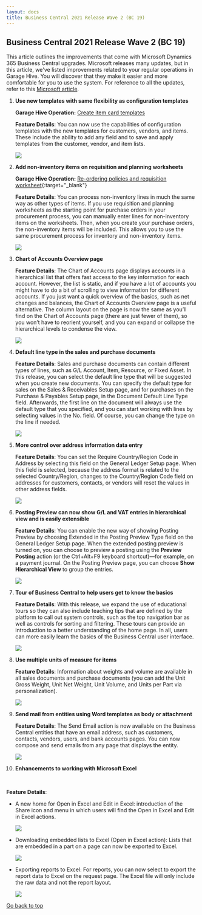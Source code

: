 ```yaml
---
layout: docs
title: Business Central 2021 Release Wave 2 (BC 19)
---
```


<a name="top"></a>

## Business Central 2021 Release Wave 2 (BC 19)
This article outlines the improvements that come with Microsoft Dynamics 365 Business Central upgrades. Microsoft releases many updates, but in this article, we've listed improvements related to your regular operations in Garage Hive. You will discover that they make it easier and more comfortable for you to use the system. For reference to all the updates, refer to this [Microsoft article](https://learn.microsoft.com/en-us/dynamics365-release-plan/2021wave2/smb/dynamics365-business-central/planned-features).

1. **Use new templates with same flexibility as configuration templates**
   
   **Garage Hive Operation:** [Create item card templates](create-item-templates.html)
   <br>

   **Feature Details**: You can now use the capabilities of configuration templates with the new templates for customers, vendors, and items. These include the ability to add any field and to save and apply templates from the customer, vendor, and item lists.

      ![](media/garagehive-new-templates.png)

2. **Add non-inventory items on requisition and planning worksheets**
   
   **Garage Hive Operation:** [Re-ordering policies and requisition worksheet](garagehive-requisition-worksheet.html){:target="_blank"}
   <br>

   **Feature Details**: You can process non-inventory lines in much the same way as other types of items. If you use requisition and planning worksheets as the starting point for purchase orders in your procurement process, you can manually enter lines for non-inventory items on the worksheets. Then, when you create your purchase orders, the non-inventory items will be included. This allows you to use the same procurement process for inventory and non-inventory items.

      ![](media/garagehive-add-non-inventory-items-on-requisition.png)

3. **Chart of Accounts Overview page**
   <br>

   **Feature Details**: The Chart of Accounts page displays accounts in a hierarchical list that offers fast access to the key information for each account. However, the list is static, and if you have a lot of accounts you might have to do a bit of scrolling to view information for different accounts. If you just want a quick overview of the basics, such as net changes and balances, the Chart of Accounts Overview page is a useful alternative. The column layout on the page is now the same as you’ll find on the Chart of Accounts page (there are just fewer of them), so you won’t have to reorient yourself, and you can expand or collapse the hierarchical levels to condense the view.

      ![](media/garagehive-chart-of-accounts-overview-page.png)
      
4. **Default line type in the sales and purchase documents**
   <br>

   **Feature Details**: Sales and purchase documents can contain different types of lines, such as G/L Account, Item, Resource, or Fixed Asset. In this release, you can select the default line type that will be suggested when you create new documents. You can specify the default type for sales on the Sales & Receivables Setup page, and for purchases on the Purchase & Payables Setup page, in the Document Default Line Type field. Afterwards, the first line on the document will always use the default type that you specified, and you can start working with lines by selecting values in the No. field. Of course, you can change the type on the line if needed.

      ![](media/garagehive-default-line-type.png)

5. **More control over address information data entry**
   <br>

   **Feature Details**: You can set the Require Country/Region Code in Address by selecting this field on the General Ledger Setup page. When this field is selected, because the address format is related to the selected Country/Region, changes to the Country/Region Code field on addresses for customers, contacts, or vendors will reset the values in other address fields.

      ![](media/garagehive-more-control-over-address-information.png)

6. **Posting Preview can now show G/L and VAT entries in hierarchical view and is easily extensible**
   <br>

   **Feature Details**: You can enable the new way of showing Posting Preview by choosing Extended in the Posting Preview Type field on the General Ledger Setup page. When the extended posting preview is turned on, you can choose to preview a posting using the **Preview Posting** action (or the Ctrl+Alt+F9 keyboard shortcut)—for example, on a payment journal. On the Posting Preview page, you can choose **Show Hierarchical View** to group the entries.

      ![](media/garagehive-posting-preview-type.png)

7. **Tour of Business Central to help users get to know the basics**
   <br>

   **Feature Details**: With this release, we expand the use of educational tours so they can also include teaching tips that are defined by the platform to call out system controls, such as the top navigation bar as well as controls for sorting and filtering. These tours can provide an introduction to a better understanding of the home page. In all, users can more easily learn the basics of the Business Central user interface.

      ![](media/garagehive-tour-of-business-central.png)

8. **Use multiple units of measure for items**
   <br>

   **Feature Details**: Information about weights and volume are available in all sales documents and purchase documents (you can add the Unit Gross Weight, Unit Net Weight, Unit Volume, and Units per Part via personalization).

      ![](media/garagehive-multiple-units-of-measure.png)

9. **Send mail from entities using Word templates as body or attachment**
   <br>

   **Feature Details**: The Send Email action is now available on the Business Central entities that have an email address, such as customers, contacts, vendors, users, and bank accounts pages. You can now compose and send emails from any page that displays the entity.

      ![](media/garagehive-send-mail-using-word-templates.png)

10. **Enhancements to working with Microsoft Excel**
   <br>

   **Feature Details**:
   - A new home for Open in Excel and Edit in Excel: introduction of the Share icon and menu in which users will find the Open in Excel and Edit in Excel actions.
   
      ![](media/garagehive-open-in-excel-and-edit-in-excel.png)

   - Downloading embedded lists to Excel (Open in Excel action): Lists that are embedded in a part on a page can now be exported to Excel.
   
      ![](media/garagehive-downloading-embedded-lists-in-excel.png)

   - Exporting reports to Excel: For reports, you can now select to export the report data to Excel on the request page. The Excel file will only include the raw data and not the report layout.
   
      ![](media/garagehive-exporting-reports-in-excel.png)


[Go back to top](#top)